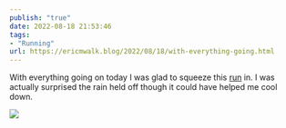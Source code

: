 ```yaml
---
publish: "true"
date: 2022-08-18 21:53:46
tags:
- "Running"
url: https://ericmwalk.blog/2022/08/18/with-everything-going.html
---
```

With everything going on today I was glad to squeeze this [run](http://www.strava.com/activities/7660542637) in. I was actually surprised the rain held off though it could have helped me cool down.

![](https://ericmwalk.blog/uploads/2022/949a3d320f.jpg)